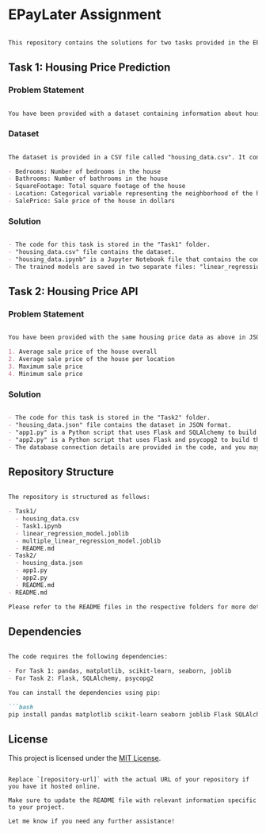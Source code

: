 # EPayLater Assignment

```markdown

This repository contains the solutions for two tasks provided in the EPayLater assignment.

```

## Task 1: Housing Price Prediction

### Problem Statement

```markdown

You have been provided with a dataset containing information about housing prices in a particular city. The dataset includes features such as the number of bedrooms, square footage, location, and sale prices of houses. Your task is to build a regression model that can predict the sale price of a house based on the given features.

```

### Dataset

```markdown

The dataset is provided in a CSV file called "housing_data.csv". It contains the following columns:

- Bedrooms: Number of bedrooms in the house
- Bathrooms: Number of bathrooms in the house
- SquareFootage: Total square footage of the house
- Location: Categorical variable representing the neighborhood of the house
- SalePrice: Sale price of the house in dollars

```

### Solution

```markdown

- The code for this task is stored in the "Task1" folder.
- "housing_data.csv" file contains the dataset.
- "housing_data.ipynb" is a Jupyter Notebook file that contains the code to load the dataset, perform data preprocessing, build and train regression models (linear regression and multiple linear regression), evaluate model performance, make predictions, calculate RMSE, and save the trained models.
- The trained models are saved in two separate files: "linear_regression_model.joblib" and "multiple_linear_regression_model.joblib".

```

## Task 2: Housing Price API

### Problem Statement

```markdown

You have been provided with the same housing price data as above in JSON format in a file called "housing_data.json". Your task is to build a REST API in Python (preferably Flask) that will take the JSON data as input and store it in a PostgreSQL database. The API should also provide the following outputs when called:

1. Average sale price of the house overall
2. Average sale price of the house per location
3. Maximum sale price
4. Minimum sale price

```

### Solution

```markdown

- The code for this task is stored in the "Task2" folder.
- "housing_data.json" file contains the dataset in JSON format.
- "app1.py" is a Python script that uses Flask and SQLAlchemy to build the REST API. It includes routes for storing the JSON data in the PostgreSQL database and retrieving the required outputs using SQL queries.
- "app2.py" is a Python script that uses Flask and psycopg2 to build the REST API. It includes routes for storing the JSON data in the PostgreSQL database and retrieving the required outputs using SQL queries.
- The database connection details are provided in the code, and you may need to modify them according to your setup.

```

## Repository Structure

```markdown

The repository is structured as follows:

- Task1/
  - housing_data.csv
  - Task1.ipynb
  - linear_regression_model.joblib
  - multiple_linear_regression_model.joblib
  - README.md
- Task2/
  - housing_data.json
  - app1.py
  - app2.py
  - README.md
- README.md

Please refer to the README files in the respective folders for more details about each task.

```

## Dependencies

```markdown

The code requires the following dependencies:

- For Task 1: pandas, matplotlib, scikit-learn, seaborn, joblib
- For Task 2: Flask, SQLAlchemy, psycopg2

You can install the dependencies using pip:

```bash
pip install pandas matplotlib scikit-learn seaborn joblib Flask SQLAlchemy psycopg2
```

## License

This project is licensed under the [MIT License](LICENSE).

```

Replace `[repository-url]` with the actual URL of your repository if you have it hosted online.

Make sure to update the README file with relevant information specific to your project.

Let me know if you need any further assistance!
